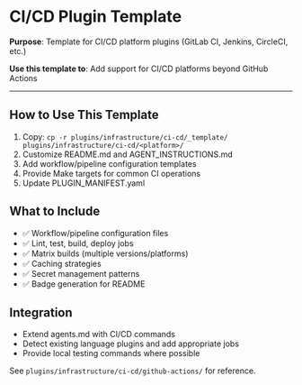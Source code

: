 # CI/CD Plugin Template

**Purpose**: Template for CI/CD platform plugins (GitLab CI, Jenkins, CircleCI, etc.)

**Use this template to**: Add support for CI/CD platforms beyond GitHub Actions

---

## How to Use This Template

1. Copy: `cp -r plugins/infrastructure/ci-cd/_template/ plugins/infrastructure/ci-cd/<platform>/`
2. Customize README.md and AGENT_INSTRUCTIONS.md
3. Add workflow/pipeline configuration templates
4. Provide Make targets for common CI operations
5. Update PLUGIN_MANIFEST.yaml

## What to Include

- ✅ Workflow/pipeline configuration files
- ✅ Lint, test, build, deploy jobs
- ✅ Matrix builds (multiple versions/platforms)
- ✅ Caching strategies
- ✅ Secret management patterns
- ✅ Badge generation for README

## Integration

- Extend agents.md with CI/CD commands
- Detect existing language plugins and add appropriate jobs
- Provide local testing commands where possible

See `plugins/infrastructure/ci-cd/github-actions/` for reference.
